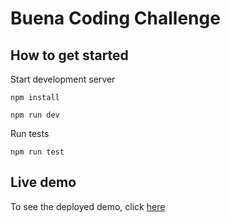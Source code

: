 # Buena Coding Challenge

## How to get started

Start development server

`npm install`

`npm run dev`

Run tests

`npm run test`

## Live demo

To see the deployed demo, click [here](https://buena-coding-challenge.vercel.app/)
